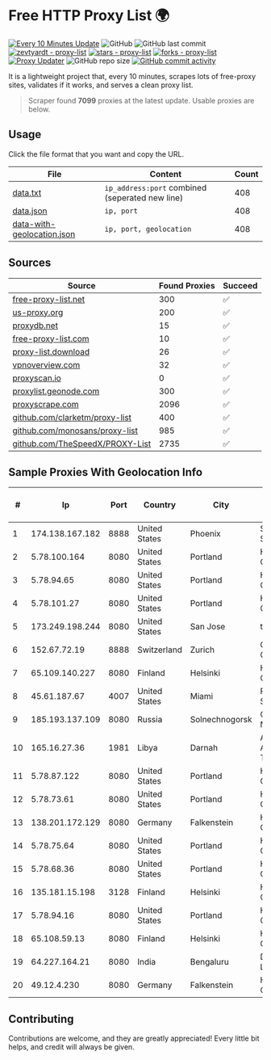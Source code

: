 
# Free HTTP Proxy List 🌍

[![Every 10 Minutes Update](https://github.com/mertguvencli/http-proxy-list/actions/workflows/main.yml/badge.svg?branch=main)](https://github.com/mertguvencli/http-proxy-list/actions/workflows/main.yml)
![GitHub](https://img.shields.io/github/license/mertguvencli/http-proxy-list)
![GitHub last commit](https://img.shields.io/github/last-commit/mertguvencli/http-proxy-list)
[![zevtyardt - proxy-list](https://img.shields.io/static/v1?label=zevtyardt&message=proxy-list&color=blue&logo=github)](https://github.com/zevtyardt/proxy-list "Go to GitHub repo")
[![stars - proxy-list](https://img.shields.io/github/stars/zevtyardt/proxy-list?style=social)](https://github.com/zevtyardt/proxy-list)
[![forks - proxy-list](https://img.shields.io/github/forks/zevtyardt/proxy-list?style=social)](https://github.com/zevtyardt/proxy-list)
[![Proxy Updater](https://github.com/zevtyardt/proxy-list/workflows/Proxy%20Updater/badge.svg)](https://github.com/zevtyardt/proxy-list/actions?query=workflow:"Proxy+Updater")
![GitHub repo size](https://img.shields.io/github/repo-size/zevtyardt/proxy-list)
[![GitHub commit activity](https://img.shields.io/github/commit-activity/m/zevtyardt/proxy-list?logo=commits)](https://github.com/zevtyardt/proxy-list/commits/main)

It is a lightweight project that, every 10 minutes, scrapes lots of free-proxy sites, validates if it works, and serves a clean proxy list.

> Scraper found **7099** proxies at the latest update. Usable proxies are below.

## Usage

Click the file format that you want and copy the URL.

|File|Content|Count|
|----|-------|-----|
|[data.txt](https://raw.githubusercontent.com/mertguvencli/http-proxy-list/main/proxy-list/data.txt)|`ip_address:port` combined (seperated new line)|408|
|[data.json](https://raw.githubusercontent.com/mertguvencli/http-proxy-list/main/proxy-list/data.json)|`ip, port`|408|
|[data-with-geolocation.json](https://raw.githubusercontent.com/mertguvencli/http-proxy-list/main/proxy-list/data-with-geolocation.json)|`ip, port, geolocation`|408|

## Sources

|Source|Found Proxies|Succeed|
|------|-------------|-------|
|[free-proxy-list.net](https://free-proxy-list.net)|300|✅|
|[us-proxy.org](https://www.us-proxy.org)|200|✅|
|[proxydb.net](http://proxydb.net)|15|✅|
|[free-proxy-list.com](https://free-proxy-list.com/?page=&port=&type%5B%5D=http&type%5B%5D=https&up_time=0&search=Search)|10|✅|
|[proxy-list.download](https://www.proxy-list.download/HTTP)|26|✅|
|[vpnoverview.com](https://vpnoverview.com/privacy/anonymous-browsing/free-proxy-servers)|32|✅|
|[proxyscan.io](https://www.proxyscan.io)|0|✅|
|[proxylist.geonode.com](https://proxylist.geonode.com/api/proxy-list?limit=300&page=1&sort_by=lastChecked&sort_type=desc&protocols=http,https)|300|✅|
|[proxyscrape.com](https://api.proxyscrape.com/v2/?request=displayproxies&protocol=http&timeout=10000&country=all&ssl=all&anonymity=all)|2096|✅|
|[github.com/clarketm/proxy-list](https://raw.githubusercontent.com/clarketm/proxy-list/master/proxy-list-raw.txt)|400|✅|
|[github.com/monosans/proxy-list](https://raw.githubusercontent.com/monosans/proxy-list/main/proxies/http.txt)|985|✅|
|[github.com/TheSpeedX/PROXY-List](https://raw.githubusercontent.com/TheSpeedX/PROXY-List/master/http.txt)|2735|✅|


## Sample Proxies With Geolocation Info

|#|Ip|Port|Country|City|Internet Service Provider|
|-|--|----|-------|----|-------------------------|
|1|174.138.167.182|8888|United States|Phoenix|Secured Servers LLC|
|2|5.78.100.164|8080|United States|Portland|Hetzner Online GmbH|
|3|5.78.94.65|8080|United States|Portland|Hetzner Online GmbH|
|4|5.78.101.27|8080|United States|Portland|Hetzner Online GmbH|
|5|173.249.198.244|8080|United States|San Jose|tzulo, inc.|
|6|152.67.72.19|8888|Switzerland|Zurich|Oracle Corporation|
|7|65.109.140.227|8080|Finland|Helsinki|Hetzner Online GmbH|
|8|45.61.187.67|4007|United States|Miami|FranTech Solutions|
|9|185.193.137.109|8080|Russia|Solnechnogorsk|OOO Net-Nord|
|10|165.16.27.36|1981|Libya|Darnah|Aljeel Aljadeed For Technology|
|11|5.78.87.122|8080|United States|Portland|Hetzner Online GmbH|
|12|5.78.73.61|8080|United States|Portland|Hetzner Online GmbH|
|13|138.201.172.129|8080|Germany|Falkenstein|Hetzner Online GmbH|
|14|5.78.75.64|8080|United States|Portland|Hetzner Online GmbH|
|15|5.78.68.36|8080|United States|Portland|Hetzner Online GmbH|
|16|135.181.15.198|3128|Finland|Helsinki|Hetzner Online GmbH|
|17|5.78.94.16|8080|United States|Portland|Hetzner Online GmbH|
|18|65.108.59.13|8080|Finland|Helsinki|Hetzner Online GmbH|
|19|64.227.164.21|8080|India|Bengaluru|DigitalOcean, LLC|
|20|49.12.4.230|8080|Germany|Falkenstein|Hetzner Online GmbH|



## Contributing

Contributions are welcome, and they are greatly appreciated! Every
little bit helps, and credit will always be given.

